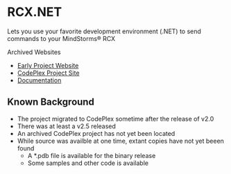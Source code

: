 # RCX.NET
Lets you use your favorite development environment (.NET) to send commands to your MindStorms® RCX

Archived Websites
* [Early Project Website](http://web.archive.org/web/20061014195314/http://www.geeksco.com/rcxnet/)
* [CodePlex Project Site](https://web.archive.org/web/20080203014911/http://www.codeplex.com/RCXNET)
* [Documentation](http://web.archive.org/web/20050307051252/http://www.geeksco.com/rcxnet/ObjectModel/RCXNET/RCXNET.HTM)


## Known Background
* The project migrated to CodePlex sometime after the release of v2.0
* There was at least a v2.5 released
* An archived CodePlex project has not yet been located
* While source was availble at one time, extant copies have not yet beeen found
  - A *.pdb file is available for the binary release
  - Some samples and other code is available
